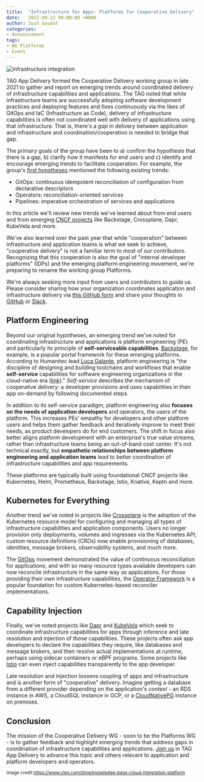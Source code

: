 ```yaml
---
title:  "Infrastructure for Apps: Platforms for Cooperative Delivery"
date:   2022-09-22 00:00:00 +0000
author: Josh Gavant
categories:
- Announcement
tags:
- WG Platforms
- Event
---
```


![infrastructure integration](/images/infrastructure-integration.png)

TAG App Delivery formed the Cooperative Delivery working group in late 2021 to gather and report on emerging trends around coordinated delivery of infrastructure capabilities and applications. The TAG noted that while infrastructure teams are successfully adopting software development practices and deploying features and fixes continuously via the likes of GitOps and IaC (Infrastructure as Code), delivery of infrastructure capabilities is often not coordinated well with delivery of applications using that infrastructure. That is, there's a *gap* in delivery between application and infrastructure and coordination/cooperation is needed to bridge that gap.

The primary goals of the group have been to a) confirm the hypothesis that there is a gap, b) clarify how it manifests for end users and c) identify and encourage emerging trends to facilitate cooperation. For example, the group's [first hypotheses](https://github.com/cncf/tag-app-delivery/blob/main/cooperative-delivery-wg/charter/README.md#examples-of-known-patterns-aimed-to-deploy-applications) mentioned the following existing trends:

- GitOps: continuous idempotent reconciliation of configuration from declarative descriptors
- Operators: reconciliation-oriented services
- Pipelines: imperative orchestration of services and applications

In this article we'll review new trends we've learned about from end users and from emerging [CNCF projects](https://landscape.cncf.io/card-mode?category=application-definition-image-build,continuous-integration-delivery&grouping=no) like Backstage, Crossplane, Dapr, KubeVela and more.

We've also learned over the past year that while "cooperation" between infrastructure and application teams is what we seek to achieve, "cooperative delivery" is not a familiar term to most of our contributors. Recognizing that this cooperation is also the goal of "internal developer platforms" (IDPs) and the emerging platform engineering movement, we're preparing to rename the working group Platforms.

We're always seeking more input from users and contributors to guide us. Please consider sharing how your organization coordinates application and infrastructure delivery via [this GitHub form](https://github.com/cncf/tag-app-delivery/issues/new/choose) and share your thoughts in [GitHub](https://github.com/cncf/tag-app-delivery/discussions) or [Slack](https://cloud-native.slack.com/archives/CL3SL0CP5).

## Platform Engineering

Beyond our original hypotheses, an emerging trend we've noted for coordinating infrastructure and applications is platform engineering (PE) and particularly its principle of **self-serviceable capabilities**. [Backstage](https://www.cncf.io/projects/backstage/), for example, is a popular portal framework for these emerging platforms. According to Humanitec lead [Luca Galante](https://platformengineering.org/authors/luca-galante), platform engineering is "the discipline of designing and building toolchains and workflows that enable **self-service** capabilities for software engineering organizations in the cloud-native era ([link](https://platformengineering.org/blog/what-is-platform-engineering))." *Self-service* describes the mechanism of cooperative delivery: a developer provisions and uses capabilities in their app on-demand by following documented steps.

In addition to its self-service paradigm, platform engineering also **focuses on the needs of application developers** and operators, the users of the platform. This increases PEs' empathy for developers and other platform users and helps them gather feedback and iteratively improve to meet their needs, as product developers do for end customers. The shift in focus also better aligns platform development with an enterprise's true value streams, rather than infrastructure teams being an out-of-band cost center. It's not technical exactly, but **empathetic relationships between platform engineering and application teams** lead to better coordination of infrastructure capabilities and app requirements.

These platforms are typically built using foundational CNCF projects like Kubernetes, Helm, Prometheus, Backstage, Istio, Knative, Keptn and more.

## Kubernetes for Everything

Another trend we've noted in projects like [Crossplane](https://www.cncf.io/projects/crossplane/) is the adoption of the Kubernetes resource model for configuring and managing all types of infrastructure capabilities and application components. Users no longer provision only deployments, volumes and ingresses via the Kubernetes API; custom resource definitions (CRDs) now enable provisioning of databases, identities, message brokers, observability systems, and much more.

The [GitOps](https://www.cncf.io/projects/opengitops/) movement demonstrated the value of continuous reconciliation for applications, and with so many resource types available developers can now reconcile infrastructure in the same way as applications. For those providing their own infrastructure capabilities, the [Operator Framework](https://www.cncf.io/projects/operator-framework/) is a popular foundation for custom Kubernetes-based reconciler implementations.

## Capability Injection

Finally, we've noted projects like [Dapr](https://www.cncf.io/projects/dapr/) and [KubeVela](https://www.cncf.io/projects/kubevela/) which seek to coordinate infrastructure capabilities for apps through inference and late resolution and injection of those capabilities. These projects often ask app developers to declare the capabilities they require, like databases and message brokers, and then resolve actual implementations at runtime, perhaps using sidecar containers or eBPF programs. Some projects like [Istio](https://www.redhat.com/en/blog/istio-service-mesh-applies-become-cncf-project) can even inject capabilities transparently to the app developer.

Late resolution and injection loosens coupling of apps and infrastructure and is another form of "cooperative" delivery. Imagine getting a database from a different provider depending on the application's context - an RDS instance in AWS, a CloudSQL instance in GCP, or a [CloudNativePG](https://cloudnative-pg.io/) instance on premises.

## Conclusion

The mission of the Cooperative Delivery WG - soon to be the Platforms WG - is to gather feedback and highlight emerging trends that address gaps in coordination of infrastructure capabilities and applications. [Join us](https://github.com/cncf/tag-app-delivery) in TAG App Delivery to advance this topic and others relevant to application and platform developers and operators.

<sub>Image credit https://www.cleo.com/blog/knowledge-base-cloud-integration-platform</sub>

